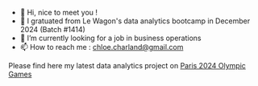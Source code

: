 - 👋 Hi, nice to meet you !
- 🌱 I gratuated from Le Wagon's data analytics bootcamp in December 2024 (Batch #1414)
- 👀 I’m currently looking for a job in business operations
- 📫 How to reach me : chloe.charland@gmail.com 

Please find here my latest data analytics project on [Paris 2024 Olympic Games](https://lookerstudio.google.com/s/lkHru66XxXo)

<!---
CCH56/CCH56 is a ✨ special ✨ repository because its `README.md` (this file) appears on your GitHub profile.
You can click the Preview link to take a look at your changes.
--->
